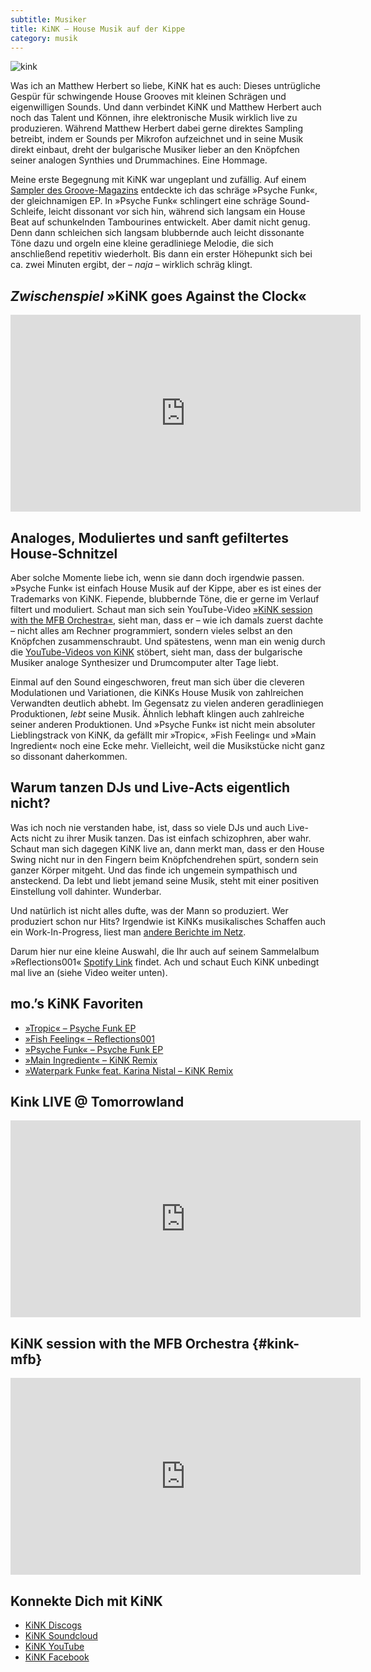 ```yaml
---
subtitle: Musiker
title: KiNK – House Musik auf der Kippe
category: musik
---
```

<img src="{{ site.url }}/images/kink.jpg" alt="kink">

Was ich an Matthew Herbert so liebe, KiNK hat es auch: Dieses untrügliche Gespür für schwingende House Grooves mit kleinen Schrägen und eigenwilligen Sounds. Und dann verbindet KiNK und Matthew Herbert auch noch das Talent und Können, ihre elektronische Musik wirklich live zu produzieren. Während Matthew Herbert dabei gerne direktes Sampling betreibt, indem er Sounds per Mikrofon aufzeichnet und in seine Musik direkt einbaut, dreht der bulgarische Musiker lieber an den Knöpfchen seiner analogen Synthies und Drummachines. Eine Hommage.
<!-- readmore -->

Meine erste Begegnung mit KiNK war ungeplant und zufällig. Auf einem [Sampler des Groove-Magazins][1] entdeckte ich das schräge »Psyche Funk«, der gleichnamigen EP. In »Psyche Funk« schlingert eine schräge Sound-Schleife, leicht dissonant vor sich hin, während sich langsam ein House Beat auf schunkelnden Tambourines entwickelt. Aber damit nicht genug. Denn dann schleichen sich langsam blubbernde auch leicht dissonante Töne dazu und orgeln eine kleine geradliniege Melodie, die sich anschließend repetitiv wiederholt. Bis dann ein erster Höhepunkt sich bei ca. zwei Minuten ergibt, der – *naja* – wirklich schräg klingt.

## *Zwischenspiel* »KiNK goes Against the Clock«

<iframe width="560" height="315" src="https://www.youtube.com/embed/WN47jS-DSrI" frameborder="0" allow="accelerometer; autoplay; encrypted-media; gyroscope; picture-in-picture" allowfullscreen></iframe>

## Analoges, Moduliertes und sanft gefiltertes House-Schnitzel

Aber solche Momente liebe ich, wenn sie dann doch irgendwie passen. »Psyche Funk« ist einfach House Musik auf der Kippe, aber es ist eines der Trademarks von KiNK. Fiepende, blubbernde Töne, die er gerne im Verlauf filtert und moduliert. Schaut man sich sein YouTube-Video [»KiNK session with the MFB Orchestra«][2], sieht man, dass er – wie ich damals zuerst dachte – nicht alles am Rechner programmiert, sondern vieles selbst an den Knöpfchen zusammenschraubt. Und spätestens, wenn man ein wenig durch die [YouTube-Videos von KiNK][3] stöbert, sieht man, dass der bulgarische Musiker analoge Synthesizer und Drumcomputer alter Tage liebt.

Einmal auf den Sound eingeschworen, freut man sich über die cleveren Modulationen und Variationen, die KiNKs House Musik von zahlreichen Verwandten deutlich abhebt. Im Gegensatz zu vielen anderen geradliniegen Produktionen, *lebt* seine Musik. Ähnlich lebhaft klingen auch zahlreiche seiner anderen Produktionen. Und »Psyche Funk« ist nicht mein absoluter Lieblingstrack von KiNK, da gefällt mir »Tropic«, »Fish Feeling« und »Main Ingredient« noch eine Ecke mehr. Vielleicht, weil die Musikstücke nicht ganz so dissonant daherkommen.

## Warum tanzen DJs und Live-Acts eigentlich nicht?

Was ich noch nie verstanden habe, ist, dass so viele DJs und auch Live-Acts nicht zu ihrer Musik tanzen. Das ist einfach schizophren, aber wahr. Schaut man sich dagegen KiNK live an, dann merkt man, dass er den House Swing nicht nur in den Fingern beim Knöpfchendrehen spürt, sondern sein ganzer Körper mitgeht. Und das finde ich ungemein sympathisch und ansteckend. Da lebt und liebt jemand seine Musik, steht mit einer positiven Einstellung voll dahinter. Wunderbar.

Und natürlich ist nicht alles dufte, was der Mann so produziert. Wer produziert schon nur Hits? Irgendwie ist KiNKs musikalisches Schaffen auch ein Work-In-Progress, liest man [andere Berichte im Netz][4].

Darum hier nur eine kleine Auswahl, die Ihr auch auf seinem Sammelalbum »Reflections001« [Spotify Link][5] findet. Ach und schaut Euch KiNK unbedingt mal live an (siehe Video weiter unten).

## mo.&#8217;s KiNK Favoriten

*   [»Tropic« – Psyche Funk EP][6]
*   [»Fish Feeling« – Reflections001][7]
*   [»Psyche Funk« – Psyche Funk EP][8]
*   [»Main Ingredient« – KiNK Remix][7]
*   [»Waterpark Funk« feat. Karina Nistal – KiNK Remix][9]

## Kink LIVE @ Tomorrowland

<iframe width="560" height="315" src="https://www.youtube.com/embed/mnD6RVxiNR8" frameborder="0" allow="accelerometer; autoplay; encrypted-media; gyroscope; picture-in-picture" allowfullscreen></iframe>

## KiNK session with the MFB Orchestra {#kink-mfb}

<iframe width="560" height="315" src="https://www.youtube.com/embed/RGH3W7WaZtE" frameborder="0" allow="accelerometer; autoplay; encrypted-media; gyroscope; picture-in-picture" allowfullscreen></iframe>

## Konnekte Dich mit KiNK

*   [KiNK Discogs][10]
*   [KiNK Soundcloud][11]
*   [KiNK YouTube][3]
*   [KiNK Facebook][12]

 [1]: http://www.discogs.com/Various-Groove-CD-123N32/release/2150188
 [2]: #kink-mfb
 [3]: http://www.youtube.com/user/kink303
 [4]: http://www.xlr8r.com/features/2011/03/kink-old-pc-bulgarian-producer-p
 [5]: http://open.spotify.com/album/0zRU7Vo2GMeAhFZVQqCDUJ
 [6]: http://open.spotify.com/track/2jQIAiUyo09Jj3IoHMIxjO
 [7]: http://open.spotify.com/track/15aioXqs4jOF2yLYFRmrQw
 [8]: http://open.spotify.com/track/4wKQIfNFO1IPKhZwJbKeT9
 [9]: http://open.spotify.com/track/0M1liCujJdpecB5YYVF5gf
 [10]: http://www.discogs.com/artist/KiNK
 [11]: https://soundcloud.com/kink
 [12]: https://www.facebook.com/kink303
